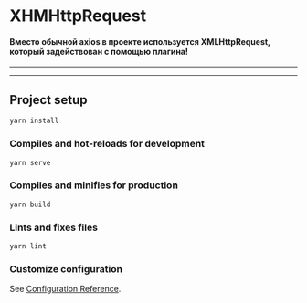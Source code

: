 # XHMHttpRequest
#### Вместо обычной axios в проекте используется XMLHttpRequest, который задействован с помощью плагина! 

---
---
## Project setup
```
yarn install
```

### Compiles and hot-reloads for development
```
yarn serve
```

### Compiles and minifies for production
```
yarn build
```

### Lints and fixes files
```
yarn lint
```

### Customize configuration
See [Configuration Reference](https://cli.vuejs.org/config/).
